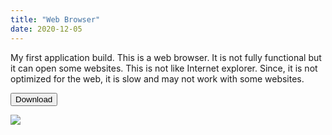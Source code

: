 ```yaml
---
title: "Web Browser"
date: 2020-12-05
---
```

My first application build. This is a web browser. It is not fully functional but it can open some websites. This is not like Internet explorer. Since, it is not optimized for the web, it is slow and may not work with some websites.
<link rel="stylesheet" href="https://cdnjs.cloudflare.com/ajax/libs/font-awesome/4.7.0/css/font-awesome.min.css">
<link rel="stylesheet" href="https://theawesomecoder05.github.io/archives/assets/download.css">

<button onclick="window.location.href='https://w3docs.com';" class="btn center"><i class="fa fa-download"></i> Download</button>





<a href="https://theawesomecoder05.github.io/archives/Web%20Browser%20Application/WebBrowser-20201206T142317Z-001.zip">
  <img src="https://www.pixelmatortemplates.com/wp-content/uploads/2014/03/download-button-new.png">
